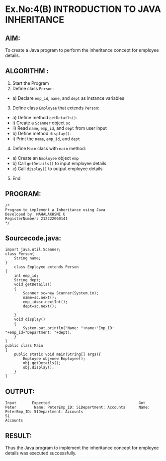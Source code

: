 # Ex.No:4(B) INTRODUCTION TO JAVA INHERITANCE

## AIM:
To create  a Java program to perform the inheritance concept for employee details.

## ALGORITHM :
1.	Start the Program
2.	Define class `Person`:
-	a) Declare `emp_id`, `name`, and `dept` as instance variables
3.	Define class `Employee` that extends `Person`:
-	a) Define method `getDetails()`:
-	i) Create a `Scanner` object `sc`
-	ii) Read `name`, `emp_id`, and `dept` from user input
-	b) Define method `display()`:
-	i) Print the `name`, `emp_id`, and `dept`
4.	Define `Main` class with `main` method:
-	a) Create an `Employee` object `emp`
-	b) Call `getDetails()` to input employee details
-	c) Call `display()` to output employee details
5.	End


## PROGRAM:
 ```
/*
Program to implement a Inheritance using Java
Developed by: MAHALAKHSMI U
RegisterNumber: 212222060141
*/
```

## Sourcecode.java:
```
import java.util.Scanner;
class Person{
    String name;
}
    class Employee extends Person
{
    int emp_id;
    String dept;
    void getDetails()
    {
        Scanner sc=new Scanner(System.in);
        name=sc.next();
        emp_id=sc.nextInt();
        dept=sc.next();
       
    }
    void display()
    {
        System.out.println("Name: "+name+"Emp_ID: "+emp_id+"Department: "+dept);
    }
}
public class Main
{
    public static void main(String[] args){
        Employee obj=new Employee();
        obj.getDetails();
        obj.display();
    }
}
```

## OUTPUT:
```
Input     	Expected                                      	Got
Peter        Name: PeterEmp_ID: 51Department: Accounts      Name: PeterEmp_ID: 51Department: Accounts
51
Accounts
```

## RESULT:
Thus the Java program to implement the inheritance concept for employee details was  executed successfully.

